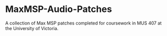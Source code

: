 # MaxMSP-Audio-Patches
A collection of Max MSP patches completed for coursework in MUS 407 at the University of Victoria. 
